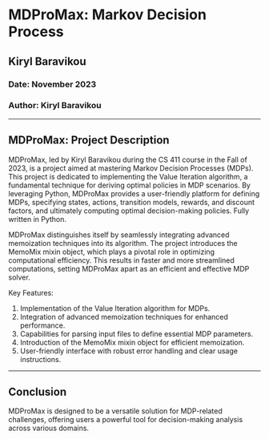 # MDProMax: Markov Decision Process
## Kiryl Baravikou
### Date: November 2023
### Author: Kiryl Baravikou

---
MDProMax: Project Description
---

MDProMax, led by Kiryl Baravikou during the CS 411 course in the Fall of 2023, is a project aimed at mastering Markov Decision Processes (MDPs). This project is dedicated to implementing the Value Iteration algorithm, a fundamental technique for deriving optimal policies in MDP scenarios. By leveraging Python, MDProMax provides a user-friendly platform for defining MDPs, specifying states, actions, transition models, rewards, and discount factors, and ultimately computing optimal decision-making policies. Fully written in Python.

MDProMax distinguishes itself by seamlessly integrating advanced memoization techniques into its algorithm. The project introduces the MemoMix mixin object, which plays a pivotal role in optimizing computational efficiency. This results in faster and more streamlined computations, setting MDProMax apart as an efficient and effective MDP solver.

Key Features:

1. Implementation of the Value Iteration algorithm for MDPs.
2. Integration of advanced memoization techniques for enhanced performance.
3. Capabilities for parsing input files to define essential MDP parameters.
4. Introduction of the MemoMix mixin object for efficient memoization.
5. User-friendly interface with robust error handling and clear usage instructions.

---
Conclusion
---
MDProMax is designed to be a versatile solution for MDP-related challenges, offering users a powerful tool for decision-making analysis across various domains.
